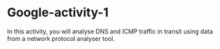 # Google-activity-1
In this activity, you will analyse DNS and ICMP traffic in transit using data from a network protocol analyser tool. 
